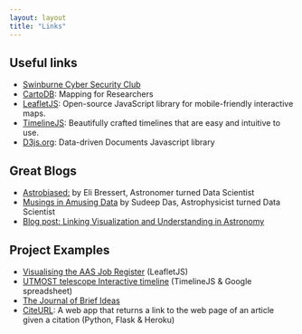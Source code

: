 ```yaml
---
layout: layout
title: "Links"
---
```


<!-- You can edit this whole page, remove it, or use it as basis for any non-post pages you have. -->
<section class="content">

## Useful links 

<ul>
<li><a href="http://scsc.wtf">Swinburne Cyber Security Club</a></li>
<li><a href="http://cartodb.com">CartoDB</a>: Mapping for Researchers</li>
<li><a href="http://leafletjs.com"> LeafletJS</a>: Open-source JavaScript library for mobile-friendly interactive maps.</li>
<li><a href="http://timeline.knightlab.com">TimelineJS</a>: Beautifully crafted timelines that are easy and intuitive to use.</li>
<li><a href="http://d3js.org">D3js.org</a>: Data-driven Documents Javascript library</li>
</ul>

## Great Blogs

<ul>
<li><a href="http://www.astrobiased.com">Astrobiased:</a> by Eli Bressert, Astronomer turned Data Scientist</a></li>
<li><a href="http://datamusing.info">Musings in Amusing Data</a> by Sudeep Das, Astrophysicist turned Data Scientist</a></li>
<li><a href="http://www.astrobetter.com/linking-visualization-and-understanding-in-astronomy-aas223/">Blog post: Linking Visualization and Understanding in Astronomy</a></li>
</ul>

## Project Examples

<ul>
<li><a href="http://www.physics.usyd.edu.au/~vmoss/jobvis/">Visualising the AAS Job Register</a> (LeafletJS)</li>
<li><a href="http://cdn.knightlab.com/libs/timeline/latest/embed/index.html?source=1Ew3qdqfPaDemmBy0zsdyBlL0QFCulJKqL_4Kea_AMWw&font=Bevan-PotanoSans&maptype=toner&lang=en&start_zoom_adjust=2&height=650">UTMOST telescope Interactive timeline</a> (TimelineJS & Google spreadsheet)</li>
<li><a href="http://ideas.theoj.org">The Journal of Brief Ideas</a></li>
<li><a href="http://citeurl.herokuapp.com/search">CiteURL</a>: A web app that returns a link to the web page of an article given a citation (Python, Flask & Heroku)</li>
</ul>

</section>


